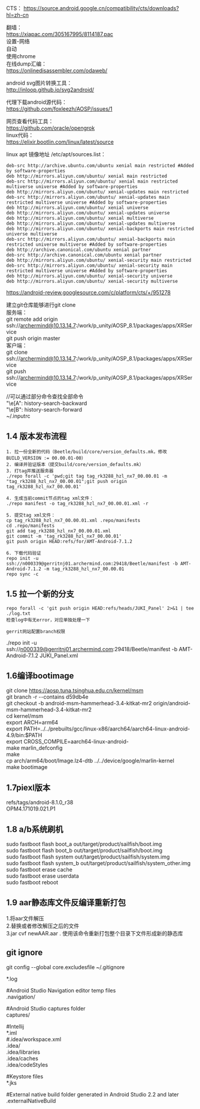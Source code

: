 CTS：
https://source.android.google.cn/compatibility/cts/downloads?hl=zh-cn   

翻墙：   
https://xiapac.com/305167995/8114187.pac   
设置-网络    
   自动   
   使用chrome   
在线dump汇编：   
   https://onlinedisassembler.com/odaweb/  
   
android svg图片转换工具：   
   http://inloop.github.io/svg2android/   
   
代理下载android源代码：   
   https://github.com/foxleezh/AOSP/issues/1    
   
网页查看代码工具：   
   https://github.com/oracle/opengrok  
linux代码：   
   https://elixir.bootlin.com/linux/latest/source   
   
linux apt 镜像地址 /etc/apt/sources.list：　　　  
~~~ shell
deb-src http://archive.ubuntu.com/ubuntu xenial main restricted #Added by software-properties
deb http://mirrors.aliyun.com/ubuntu/ xenial main restricted
deb-src http://mirrors.aliyun.com/ubuntu/ xenial main restricted multiverse universe #Added by software-properties
deb http://mirrors.aliyun.com/ubuntu/ xenial-updates main restricted
deb-src http://mirrors.aliyun.com/ubuntu/ xenial-updates main restricted multiverse universe #Added by software-properties
deb http://mirrors.aliyun.com/ubuntu/ xenial universe
deb http://mirrors.aliyun.com/ubuntu/ xenial-updates universe
deb http://mirrors.aliyun.com/ubuntu/ xenial multiverse
deb http://mirrors.aliyun.com/ubuntu/ xenial-updates multiverse
deb http://mirrors.aliyun.com/ubuntu/ xenial-backports main restricted universe multiverse
deb-src http://mirrors.aliyun.com/ubuntu/ xenial-backports main restricted universe multiverse #Added by software-properties
deb http://archive.canonical.com/ubuntu xenial partner
deb-src http://archive.canonical.com/ubuntu xenial partner
deb http://mirrors.aliyun.com/ubuntu/ xenial-security main restricted
deb-src http://mirrors.aliyun.com/ubuntu/ xenial-security main restricted multiverse universe #Added by software-properties
deb http://mirrors.aliyun.com/ubuntu/ xenial-security universe
deb http://mirrors.aliyun.com/ubuntu/ xenial-security multiverse

~~~~
   
   https://android-review.googlesource.com/c/platform/cts/+/951278

建立git仓库能够进行git clone   
服务端：   
git remote add origin ssh://archermind@10.13.14.7:/work/p_unity/AOSP_8.1/packages/apps/XRService   
git push origin master    
客户端：  
git clone ssh://archermind@10.13.14.7:/work/p_unity/AOSP_8.1/packages/apps/XRService   
git push ssh://archermind@10.13.14.7:/work/p_unity/AOSP_8.1/packages/apps/XRService 
   
//可以通过部分命令查找全部命令   
"\e[A": history-search-backward   
"\e[B": history-search-forward    
~/.inputrc   


## 1.4 版本发布流程

```
1. 拉一份全新的代码（Beetle/build/core/version_defaults.mk，修改BUILD_VERSION := 00.00.01-00）
2. 编译并验证版本（提交build/core/version_defaults.mk）
3. 打tag并推送服务器
./repo forall -c 'pwd;git tag tag_rk3288_hzl_nx7_00.00.01 -m "tag_rk3288_hzl_nx7_00.00.01";git push origin tag_rk3288_hzl_nx7_00.00.01'

4. 生成当前commit节点的tag xml文件：
./repo manifest -o tag_rk3288_hzl_nx7_00.00.01.xml -r

5. 提交tag xml文件：
cp tag_rk3288_hzl_nx7_00.00.01.xml .repo/manifests
cd .repo/manifests
git add tag_rk3288_hzl_nx7_00.00.01.xml
git commit -m 'tag_rk3288_hzl_nx7_00.00.01'
git push origin HEAD:refs/for/AMT-Android-7.1.2

6. 下载代码验证
repo init -u ssh://n000339@gerritnj01.archermind.com:29418/Beetle/manifest -b AMT-Android-7.1.2 -m tag_rk3288_hzl_nx7_00.00.01
repo sync -c
```

## 1.5 拉一个新的分支
```
repo forall -c 'git push origin HEAD:refs/heads/JUKI_Panel' 2>&1 | tee ./log.txt
检查log中有无error，对应单独处理一下

gerrit网站配置branch权限
```

./repo init -u ssh://n000339@gerritnj01.archermind.com:29418/Beetle/manifest -b AMT-Android-7.1.2 JUKI_Panel.xml   

## 1.6编译bootimage   
git clone https://aosp.tuna.tsinghua.edu.cn/kernel/msm    
git branch -r --contains d59db4e    
git checkout -b android-msm-hammerhead-3.4-kitkat-mr2  origin/android-msm-hammerhead-3.4-kitkat-mr2   
cd kernel/msm  
export ARCH=arm64  
export PATH=../../prebuilts/gcc/linux-x86/aarch64/aarch64-linux-android-4.9/bin:$PATH  
export CROSS_COMPILE=aarch64-linux-android-  
make marlin_defconfig  
make  
cp arch/arm64/boot/Image.lz4-dtb ../../device/google/marlin-kernel   
make bootimage   

## 1.7piexl版本  
refs/tags/android-8.1.0_r38    
OPM4.171019.021.P1   

## 1.8  a/b系统刷机   
sudo fastboot flash boot_a out/target/product/sailfish/boot.img    
sudo fastboot flash boot_b out/target/product/sailfish/boot.img   
sudo fastboot flash  system out/target/product/sailfish/system.img   
sudo fastboot flash system_b out/target/product/sailfish/system_other.img  
sudo fastboot erase cache     
sudo fastboot erase userdata  
sudo fastboot reboot   

## 1.9 aar静态库文件反编译重新打包  
1.将aar文件解压    
2.替换或者修改解压之后的文件   
3.jar cvf newAAR.aar  . 使用该命令重新打包整个目录下文件形成新的静态库   

## git ignore   
git config --global core.excludesfile ~/.gitignore    

*.log   

#Android Studio Navigation editor temp files  
.navigation/   

#Android Studio captures folder  
captures/  

#Intellij   
*.iml   
#.idea/workspace.xml  
.idea/  
.idea/libraries  
.idea/caches  
.idea/codeStyles  

#Keystore files   
*.jks   

#External native build folder generated in Android Studio 2.2 and later   
.externalNativeBuild    
